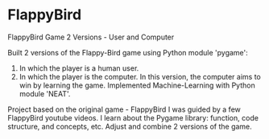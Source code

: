 # FlappyBird
FlappyBird Game 2 Versions - User and Computer

Built 2 versions of the Flappy-Bird game using Python module 'pygame':
1. In which the player is a human user.
2. In which the player is the computer. In this version, the computer aims to win by learning the game. Implemented Machine-Learning with Python module 'NEAT'.

Project based on the original game - FlappyBird
I was guided by a few FlappyBird youtube videos. I learn about the Pygame library: function, code structure, and concepts, etc.
Adjust and combine 2 versions of the game.
